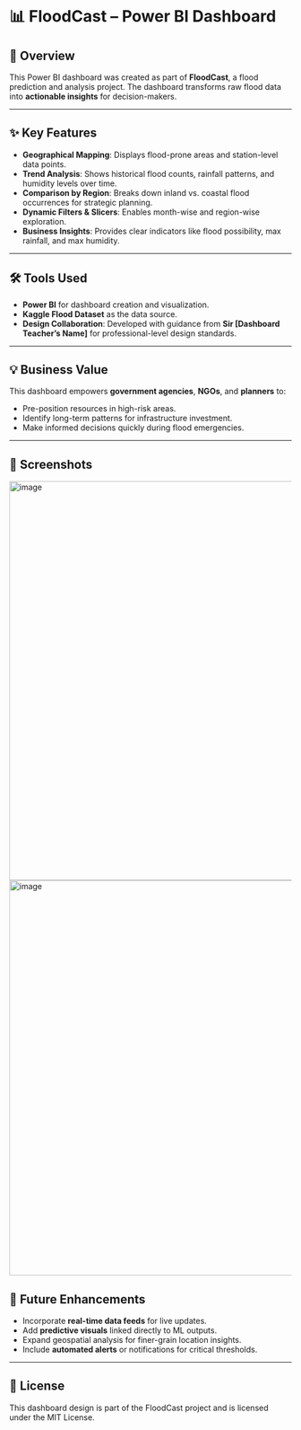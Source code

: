 # 📊 FloodCast – Power BI Dashboard  

## 📖 Overview  
This Power BI dashboard was created as part of **FloodCast**, a flood prediction and analysis project. The dashboard transforms raw flood data into **actionable insights** for decision-makers.  

---


## ✨ Key Features  
- **Geographical Mapping**: Displays flood-prone areas and station-level data points.  
- **Trend Analysis**: Shows historical flood counts, rainfall patterns, and humidity levels over time.  
- **Comparison by Region**: Breaks down inland vs. coastal flood occurrences for strategic planning.  
- **Dynamic Filters & Slicers**: Enables month-wise and region-wise exploration.  
- **Business Insights**: Provides clear indicators like flood possibility, max rainfall, and max humidity.  

---

## 🛠️ Tools Used  
- **Power BI** for dashboard creation and visualization.  
- **Kaggle Flood Dataset** as the data source.  
- **Design Collaboration**: Developed with guidance from **Sir [Dashboard Teacher’s Name]** for professional-level design standards.  

---

## 💡 Business Value  
This dashboard empowers **government agencies**, **NGOs**, and **planners** to:  
- Pre-position resources in high-risk areas.  
- Identify long-term patterns for infrastructure investment.  
- Make informed decisions quickly during flood emergencies.  

---

## 📸 Screenshots

<img width="1260" height="711" alt="image" src="https://github.com/user-attachments/assets/09642914-c8ce-49ec-a681-15b504dc99b6" />

<img width="1258" height="704" alt="image" src="https://github.com/user-attachments/assets/4db1b1b1-9109-4e83-894a-5b79bdb2d687" />

## 🔮 Future Enhancements  
- Incorporate **real-time data feeds** for live updates.  
- Add **predictive visuals** linked directly to ML outputs.  
- Expand geospatial analysis for finer-grain location insights.  
- Include **automated alerts** or notifications for critical thresholds.  

---

## 📜 License  
This dashboard design is part of the FloodCast project and is licensed under the MIT License.  

